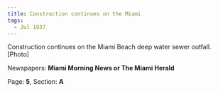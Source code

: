 ```yaml
---  
title: Construction continues on the Miami  
tags:  
  - Jul 1937  
---  
```

  
Construction continues on the Miami Beach deep water sewer outfall. [Photo]  
  
Newspapers: **Miami Morning News or The Miami Herald**  
  
Page: **5**, Section: **A** 
